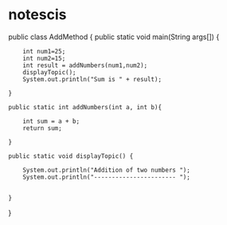# notescis


public class AddMethod {
    public static void main(String args[]) {
    
        int num1=25;
        int num2=15;
        int result = addNumbers(num1,num2);
        displayTopic();
        System.out.println("Sum is " + result);
        
    }
    
    public static int addNumbers(int a, int b){
    
        int sum = a + b;
        return sum;
        
    }
    
    public static void displayTopic() {
    
        System.out.println("Addition of two numbers ");
        System.out.println("----------------------- ");
        
        
    }
    
}
